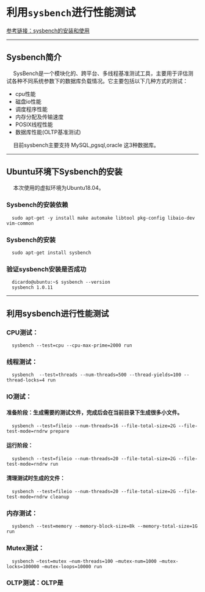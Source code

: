 # 利用`sysbench`进行性能测试

[参考链接：sysbench的安装和使用](https://www.cnblogs.com/chenshengkai/p/12626756.html)

-----------------

## Sysbench简介

&emsp; SysBench是一个模块化的、跨平台、多线程基准测试工具，主要用于评估测试各种不同系统参数下的数据库负载情况。它主要包括以下几种方式的测试：
- cpu性能
- 磁盘io性能
- 调度程序性能
- 内存分配及传输速度 
- POSIX线程性能
- 数据库性能(OLTP基准测试)      

&emsp; 目前sysbench主要支持 MySQL,pgsql,oracle 这3种数据库。

----------------

## Ubuntu环境下Sysbench的安装

&emsp; 本次使用的虚拟环境为Ubuntu18.04。

### Sysbench的安装依赖

```
  sudo apt-get -y install make automake libtool pkg-config libaio-dev vim-common
```

### Sysbench的安装

```
  sudo apt-get install sysbench
```

### 验证sysbench安装是否成功

```
  dicardo@ubuntu:~$ sysbench --version
  sysbench 1.0.11
```

---------------

## 利用sysbench进行性能测试

### CPU测试：

```
  sysbench --test=cpu --cpu-max-prime=2000 run
```

### 线程测试：

```
  sysbench  --test=threads --num-threads=500 --thread-yields=100 --thread-locks=4 run
```

### IO测试：

#### 准备阶段：生成需要的测试文件，完成后会在当前目录下生成很多小文件。

```
  sysbench --test=fileio --num-threads=16 --file-total-size=2G --file-test-mode=rndrw prepare
```

#### 运行阶段：

```
  sysbench --test=fileio --num-threads=20 --file-total-size=2G --file-test-mode=rndrw run
```

#### 清理测试时生成的文件：

```
  sysbench --test=fileio --num-threads=20 --file-total-size=2G --file-test-mode=rndrw cleanup
```

### 内存测试：

```
  sysbench --test=memory --memory-block-size=8k --memory-total-size=1G run
```

### Mutex测试：

```
  sysbench –test=mutex –num-threads=100 –mutex-num=1000 –mutex-locks=100000 –mutex-loops=10000 run
```

### OLTP测试：OLTP是
















